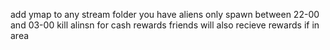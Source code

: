add ymap to any stream folder you have 
aliens only spawn between 22-00 and 03-00
kill alinsn for cash rewards
friends will also recieve rewards if in area 
